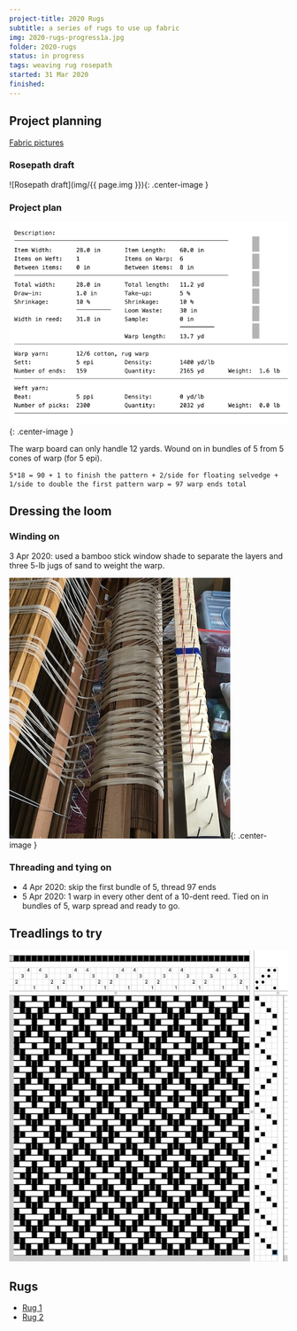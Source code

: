 ```yaml
---
project-title: 2020 Rugs
subtitle: a series of rugs to use up fabric
img: 2020-rugs-progress1a.jpg
folder: 2020-rugs
status: in progress
tags: weaving rug rosepath
started: 31 Mar 2020
finished: 
---
```


## Project planning

[Fabric pictures](2020-rugs-fabric.html)

### Rosepath draft
![Rosepath draft](img/{{ page.img }}){: .center-image }

### Project plan
![Weaving project plan](img/2020-rugs-plan1.png){: .center-image }

The warp board can only handle 12 yards. Wound on in bundles of 5 from 5 cones of warp (for 5 epi).

```
5*18 = 90 + 1 to finish the pattern + 2/side for floating selvedge + 1/side to double the first pattern warp = 97 warp ends total
```

## Dressing the loom
### Winding on
3 Apr 2020: used a bamboo stick window shade to separate the layers and three 5-lb jugs of sand to weight the warp.

![Warp on the back beam](img/2020-rugs-back-beam.jpg){: .center-image }

### Threading and tying on
* 4 Apr 2020: skip the first bundle of 5, thread 97 ends
* 5 Apr 2020: 1 warp in every other dent of a 10-dent reed. Tied on in bundles of 5, warp spread and ready to go.

## Treadlings to try
![Different treadlings](img/2020-rugs-treadlings.png)

## Rugs
* [Rug 1](2020-rugs-1.html)
* [Rug 2](2020-rugs-2.html)